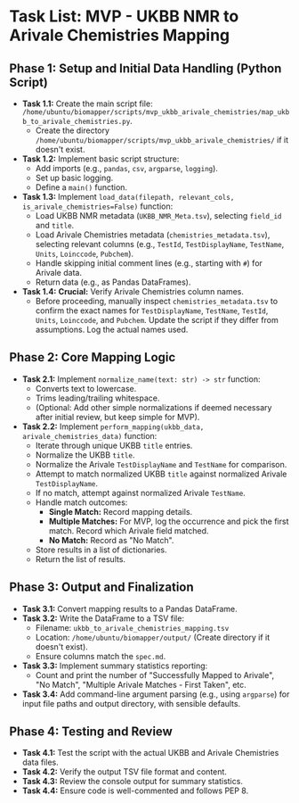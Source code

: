 # Task List: MVP - UKBB NMR to Arivale Chemistries Mapping

## Phase 1: Setup and Initial Data Handling (Python Script)

*   **Task 1.1:** Create the main script file: `/home/ubuntu/biomapper/scripts/mvp_ukbb_arivale_chemistries/map_ukbb_to_arivale_chemistries.py`.
    *   Create the directory `/home/ubuntu/biomapper/scripts/mvp_ukbb_arivale_chemistries/` if it doesn't exist.
*   **Task 1.2:** Implement basic script structure:
    *   Add imports (e.g., `pandas`, `csv`, `argparse`, `logging`).
    *   Set up basic logging.
    *   Define a `main()` function.
*   **Task 1.3:** Implement `load_data(filepath, relevant_cols, is_arivale_chemistries=False)` function:
    *   Load UKBB NMR metadata (`UKBB_NMR_Meta.tsv`), selecting `field_id` and `title`.
    *   Load Arivale Chemistries metadata (`chemistries_metadata.tsv`), selecting relevant columns (e.g., `TestId`, `TestDisplayName`, `TestName`, `Units`, `Loinccode`, `Pubchem`).
    *   Handle skipping initial comment lines (e.g., starting with `#`) for Arivale data.
    *   Return data (e.g., as Pandas DataFrames).
*   **Task 1.4:** **Crucial:** Verify Arivale Chemistries column names.
    *   Before proceeding, manually inspect `chemistries_metadata.tsv` to confirm the exact names for `TestDisplayName`, `TestName`, `TestId`, `Units`, `Loinccode`, and `Pubchem`. Update the script if they differ from assumptions. Log the actual names used.

## Phase 2: Core Mapping Logic

*   **Task 2.1:** Implement `normalize_name(text: str) -> str` function:
    *   Converts text to lowercase.
    *   Trims leading/trailing whitespace.
    *   (Optional: Add other simple normalizations if deemed necessary after initial review, but keep simple for MVP).
*   **Task 2.2:** Implement `perform_mapping(ukbb_data, arivale_chemistries_data)` function:
    *   Iterate through unique UKBB `title` entries.
    *   Normalize the UKBB `title`.
    *   Normalize the Arivale `TestDisplayName` and `TestName` for comparison.
    *   Attempt to match normalized UKBB `title` against normalized Arivale `TestDisplayName`.
    *   If no match, attempt against normalized Arivale `TestName`.
    *   Handle match outcomes:
        *   **Single Match:** Record mapping details.
        *   **Multiple Matches:** For MVP, log the occurrence and pick the first match. Record which Arivale field matched.
        *   **No Match:** Record as "No Match".
    *   Store results in a list of dictionaries.
    *   Return the list of results.

## Phase 3: Output and Finalization

*   **Task 3.1:** Convert mapping results to a Pandas DataFrame.
*   **Task 3.2:** Write the DataFrame to a TSV file:
    *   Filename: `ukbb_to_arivale_chemistries_mapping.tsv`
    *   Location: `/home/ubuntu/biomapper/output/` (Create directory if it doesn't exist).
    *   Ensure columns match the `spec.md`.
*   **Task 3.3:** Implement summary statistics reporting:
    *   Count and print the number of "Successfully Mapped to Arivale", "No Match", "Multiple Arivale Matches - First Taken", etc.
*   **Task 3.4:** Add command-line argument parsing (e.g., using `argparse`) for input file paths and output directory, with sensible defaults.

## Phase 4: Testing and Review

*   **Task 4.1:** Test the script with the actual UKBB and Arivale Chemistries data files.
*   **Task 4.2:** Verify the output TSV file format and content.
*   **Task 4.3:** Review the console output for summary statistics.
*   **Task 4.4:** Ensure code is well-commented and follows PEP 8.
